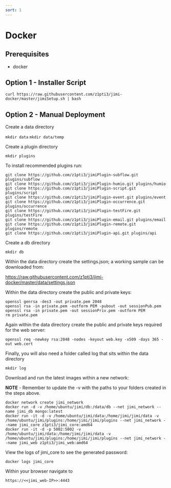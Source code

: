 ```yaml
---
sort: 1
---
```


# Docker

## Prerequisites
* docker

## Option 1 -  Installer Script

`curl https://raw.githubusercontent.com/z1pti3/jimi-docker/master/jimiSetup.sh | bash`

## Option 2 -  Manual Deployment

Create a data directory

`mkdir data`
`mkdir data/temp`

Create a plugin directory

`mkdir plugins`

To install recommended plugins run:
```
git clone https://github.com/z1pti3/jimiPlugin-subflow.git plugins/subflow
git clone https://github.com/z1pti3/jimiPlugin-humio.git plugins/humio
git clone https://github.com/z1pti3/jimiPlugin-script.git plugins/script
git clone https://github.com/z1pti3/jimiPlugin-event.git plugins/event
git clone https://github.com/z1pti3/jimiPlugin-occurrence.git plugins/occurrence
git clone https://github.com/z1pti3/jimiPlugin-testFire.git plugins/testFire
git clone https://github.com/z1pti3/jimiPlugin-email.git plugins/email
git clone https://github.com/z1pti3/jimiPlugin-remote.git plugins/remote
git clone https://github.com/z1pti3/jimiPlugin-api.git plugins/api
```

Create a db directory

`mkdir db`

Within the data directory create the settings.json; a working sample can be downloaded from:

https://raw.githubusercontent.com/z1pti3/jimi-docker/master/data/settings.json

Within the data directory create the public and private keys:
 ```
openssl genrsa -des3 -out private.pem 2048
openssl rsa -in private.pem -outform PEM -pubout -out sessionPub.pem
openssl rsa -in private.pem -out sessionPriv.pem -outform PEM
rm private.pem
```

Again within the data directory create the public and private keys required for the web server:

 ```
openssl req -newkey rsa:2048 -nodes -keyout web.key -x509 -days 365 -out web.cert
```

Finally, you will also need a folder called log that sits within the data directory

`mkdir log`

Download and run the latest images within a new network:

**NOTE** - Remember to update the -v with the paths to your folders created in the steps above.

```
docker network create jimi_network
docker run -d -v /home/ubuntu/jimi/db:/data/db --net jimi_network --name jimi_db mongo:latest
docker run -it -d -v /home/ubuntu/jimi/data:/home/jimi/jimi/data -v /home/ubuntu/jimi/plugins:/home/jimi/jimi/plugins --net jimi_network --name jimi_core z1pti3/jimi_core:amd64
docker run -it -d -p 5002:5002 -v /home/ubuntu/jimi/data:/home/jimi/jimi/data -v /home/ubuntu/jimi/plugins:/home/jimi/jimi/plugins --net jimi_network --name jimi_web z1pti3/jimi_web:amd64
```


View the logs of jimi_core to see the generated password:

`docker logs jimi_core`


Within your browser navigate to 

`https://<<jimi_web-IP>>:4443`

